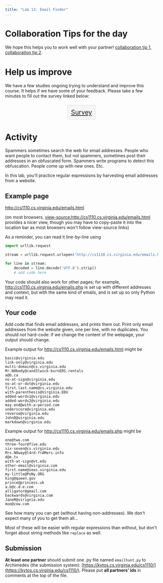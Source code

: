 ```yaml
---
title: "Lab 13: Email Finder"
...
```


# Collaboration Tips for the day

We hope this helps you to work well with your partner! [collaboration tip 1](https://docs.google.com/presentation/d/1bSOkar2XgpsyYCjng4iChchQr6HRB9xTUC7tJ9LhaxM/edit?usp=sharing), [collaboration tip 2](https://docs.google.com/presentation/d/1LEuM9jxAlkbSZ0p6MnMH5cgqKEVyYuBN-Ltd2a5Qwxg/edit?usp=sharing).


# Help us improve

We have a few studies ongoing trying to understand and improve this course.
It helps if we have some of your feedback.
Please take a few minutes to fill out the survey linked below:

<div style="display:table;margin: 1em auto;font-size:150%; padding:1ex; border:thin solid #e3e3e3; border-radius:4px; background:#f5f5f5;-webkit-box-shadow: inset 0 1px 1px rgba(0, 0, 0, 0.05); -moz-box-shadow: inset 0 1px 1px rgba(0, 0, 0, 0.05); box-shadow: inset 0 1px 1px rgba(0, 0, 0, 0.05);" id="survey-link"><a href="https://www.surveymonkey.com/r/LighthouseECSpring2019PostSurvey">Survey</a></div>


# Activity

Spammers sometimes search the web for email addresses.
People who want people to contact them, but not spammers, sometimes post their addresses in an obfuscated form.
Spammers write programs to detect this obfuscation.
People come up with new ones.
Etc.

In this lab, you'll practice regular expressions by harvesting email addresses from a website.

## Example page

<http://cs1110.cs.virginia.edu/emails.html>

(on most browsers, <view-source:http://cs1110.cs.virginia.edu/emails.html> provides a nicer view, though you may have to copy-paste it into the location bar as most browsers won't follow view-source links)

As a reminder, you can read it line-by-line using 

````python
import urllib.request

stream = urllib.request.urlopen('http://cs1110.cs.virginia.edu/emails.html')

for line in stream:
    decoded = line.decode('UTF-8').strip()
    # add code here
````

Your code should also work for other pages; for example, <http://cs1110.cs.virginia.edu/emails.php> is set up with different addresses and context, but with the same kind of emails, and is set up so only Python may read it.

## Your code

Add code that finds email addresses, and prints them out.
Print only email addresses from the website given, one per line, with no duplicates.
You should not hard-code: if we change the content of the webpage, your output should change.

Example output for <http://cs1110.cs.virginia.edu/emails.html> might be

````
basic@virginia.edu
link-only@virginia.edu
multi-domain@cs.virginia.edu
Mr.N0body@cand3lwick-burnERS.rentals
a@b.ca
no-at-sign@virginia.edu
no-at-or-dot@virginia.edu
first.last.name@cs.virginia.edu
with-parenthesis@Virginia.EDU
added-words1@virginia.edu
added-words2@virginia.edu
may.end@with-a-period.com
underscore@virginia.edu
reverse@virginia.edu
JohnD@virginia.edu
markdown@virginia.edu
````


Example output for <http://cs1110.cs.virginia.edu/emails.php> might be

````
one@two.com
three-four@five.edu
six-seven@cs.virginia.edu
Mrs.N0way@l4rd-frAMers.info
d@e.tv
with-at-sign@vt.edu
other-email@virginia.com
first.name@seas.virginia.edu
my-little@PoNy.ORG
king@queen.gov
prince@princess.uk
a.b@c.d.e.com
alligator@gmail.com
backwards@virginia.com
JaneR@virignia.edu
moo@cow.com
````

See how many you can get (without having non-addresses).
We don't expect many of you to get them all...

Most of these will be easier with regular expressions than without, but don't forget about string methods like `replace` as well.


## Submission

**At least one partner** should submit one .py file named `emailhunt.py` to Archimedes (the submission system):
[https://kytos.cs.virginia.edu/cs1110/](https://kytos.cs.virginia.edu/cs1110/).
Please put **all partners' ids** in comments at the top of the file.

